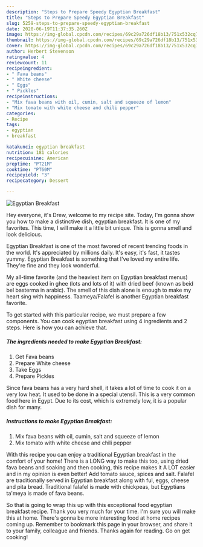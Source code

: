 ```yaml
---
description: "Steps to Prepare Speedy Egyptian Breakfast"
title: "Steps to Prepare Speedy Egyptian Breakfast"
slug: 5259-steps-to-prepare-speedy-egyptian-breakfast
date: 2020-06-19T11:37:35.260Z
image: https://img-global.cpcdn.com/recipes/69c29a726df18b13/751x532cq70/egyptian-breakfast-recipe-main-photo.jpg
thumbnail: https://img-global.cpcdn.com/recipes/69c29a726df18b13/751x532cq70/egyptian-breakfast-recipe-main-photo.jpg
cover: https://img-global.cpcdn.com/recipes/69c29a726df18b13/751x532cq70/egyptian-breakfast-recipe-main-photo.jpg
author: Herbert Stevenson
ratingvalue: 4
reviewcount: 11
recipeingredient:
- " Fava beans"
- " White cheese"
- " Eggs"
- " Pickles"
recipeinstructions:
- "Mix fava beans with oil, cumin, salt and squeeze of lemon"
- "Mix tomato with white cheese and chili pepper"
categories:
- Recipe
tags:
- egyptian
- breakfast

katakunci: egyptian breakfast 
nutrition: 181 calories
recipecuisine: American
preptime: "PT21M"
cooktime: "PT60M"
recipeyield: "3"
recipecategory: Dessert

---
```



![Egyptian Breakfast](https://img-global.cpcdn.com/recipes/69c29a726df18b13/751x532cq70/egyptian-breakfast-recipe-main-photo.jpg)

Hey everyone, it's Drew, welcome to my recipe site. Today, I'm gonna show you how to make a distinctive dish, egyptian breakfast. It is one of my favorites. This time, I will make it a little bit unique. This is gonna smell and look delicious.

Egyptian Breakfast is one of the most favored of recent trending foods in the world. It's appreciated by millions daily. It's easy, it's fast, it tastes yummy. Egyptian Breakfast is something that I've loved my entire life. They're fine and they look wonderful.

My all-time favorite (and the heaviest item on Egyptian breakfast menus) are eggs cooked in ghee (lots and lots of it) with dried beef (known as beid bel basterma in arabic). The smell of this dish alone is enough to make my heart sing with happiness. Taameya/Falafel is another Egyptian breakfast favorite.


To get started with this particular recipe, we must prepare a few components. You can cook egyptian breakfast using 4 ingredients and 2 steps. Here is how you can achieve that.

<!--inarticleads1-->

##### The ingredients needed to make Egyptian Breakfast:

1. Get  Fava beans
1. Prepare  White cheese
1. Take  Eggs
1. Prepare  Pickles


Since fava beans has a very hard shell, it takes a lot of time to cook it on a very low heat. It used to be done in a special utensil. This is a very common food here in Egypt. Due to its cost, which is extremely low, it is a popular dish for many. 

<!--inarticleads2-->

##### Instructions to make Egyptian Breakfast:

1. Mix fava beans with oil, cumin, salt and squeeze of lemon
1. Mix tomato with white cheese and chili pepper


With this recipe you can enjoy a traditional Egyptian breakfast in the comfort of your home! There is a LONG way to make this too, using dried fava beans and soaking and then cooking, this recipe makes it A LOT easier and in my opinion is even better! Add tomato sauce, spices and salt. Falafel are traditionally served in Egyptian breakfast along with ful, eggs, cheese and pita bread. Traditional falafel is made with chickpeas, but Egyptians ta&#39;meya is made of fava beans. 

So that is going to wrap this up with this exceptional food egyptian breakfast recipe. Thank you very much for your time. I'm sure you will make this at home. There's gonna be more interesting food at home recipes coming up. Remember to bookmark this page in your browser, and share it to your family, colleague and friends. Thanks again for reading. Go on get cooking!
